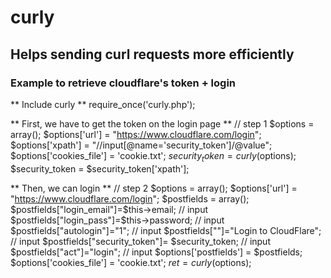 # curly
## Helps sending curl requests more efficiently
### Example to retrieve cloudflare's token + login

** Include curly **
    require_once('curly.php');

** First, we have to get the token on the login page **
    // step 1
    $options = array();
    $options['url'] = "https://www.cloudflare.com/login";
    $options['xpath'] = "//input[@name='security_token']/@value";
    $options['cookies_file'] = 'cookie.txt';
    $security_token = curly($options); $security_token = $security_token['xpath'];

** Then, we can login **
    // step 2
    $options = array();
	$options['url'] = "https://www.cloudflare.com/login";
		$postfields = array();
		$postfields["login_email"]=$this->email; // input 
		$postfields["login_pass"]=$this->password; // input 
		$postfields["autologin"]="1"; // input 
		$postfields[""]="Login to CloudFlare"; // input 
		$postfields["security_token"]= $security_token; // input 
		$postfields["act"]="login"; // input 
	$options['postfields'] = $postfields;
	$options['cookies_file'] = 'cookie.txt';
	$ret = curly($options);